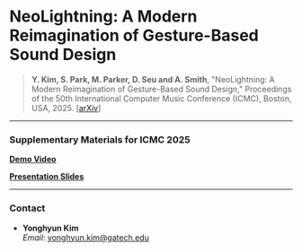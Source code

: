 # NeoLightning: A Modern Reimagination of Gesture-Based Sound Design

> **Y. Kim, S. Park, M. Parker, D. Seu and A. Smith**, "NeoLightning: A Modern Reimagination of Gesture-Based Sound Design," Proceedings of the 50th International Computer Music Conference (ICMC), Boston, USA, 2025. [[arXiv](https://arxiv.org/abs/2505.10686)]

---
### Supplementary Materials for ICMC 2025
[**Demo Video**](https://drive.google.com/file/d/1JUpkNOCY-z0gEb9939T8TpelWigX1Xhu/view?usp=sharing)

[**Presentation Slides**](https://docs.google.com/presentation/d/1JoClaxOVBaUwS-ZYQ72lxEkL2JP6y_NJhi6nC3WdHIo/edit?usp=sharing)

---

### Contact
- **Yonghyun Kim**  
  *Email*: [yonghyun.kim@gatech.edu](mailto:yonghyun.kim@gatech.edu)
